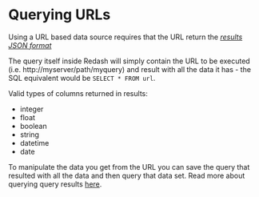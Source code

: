 # Querying URLs

Using a URL based data source requires that the URL return the [_results JSON format_](https://redash.io/help-onpremise/how-rd-works/data-source-results-format.html)

The query itself inside Redash will simply contain the URL to be executed (i.e. http://myserver/path/myquery) and result with all the data it has - the SQL equivalent would be `SELECT * FROM url`.

Valid types of columns returned in results:
* integer
* float
* boolean
* string
* datetime
* date

To manipulate the data you get from the URL you can save the query that resulted with all the data and then query that data set.
Read more about querying query results [here](../using-datasets-as-data-sources.md).
